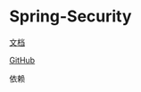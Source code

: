 # Spring-Security

[文档](https://docs.spring.io/spring-framework/docs/current/reference/html/web.html)

[GitHub](https://github.com/spring-projects/spring-security)

依赖

